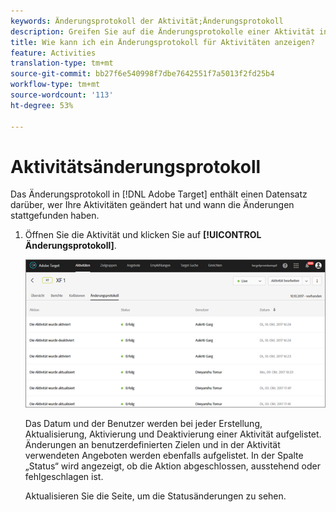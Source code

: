 ```yaml
---
keywords: Änderungsprotokoll der Aktivität;Änderungsprotokoll
description: Greifen Sie auf die Änderungsprotokolle einer Aktivität in Adobe Target zu, um einen Datensatz darüber zu erstellen, wer Ihre Aktivitäten geändert hat und wann die Änderungen vorgenommen wurden.
title: Wie kann ich ein Änderungsprotokoll für Aktivitäten anzeigen?
feature: Activities
translation-type: tm+mt
source-git-commit: bb27f6e540998f7dbe7642551f7a5013f2fd25b4
workflow-type: tm+mt
source-wordcount: '113'
ht-degree: 53%

---
```



# Aktivitätsänderungsprotokoll

Das Änderungsprotokoll in [!DNL Adobe Target] enthält einen Datensatz darüber, wer Ihre Aktivitäten geändert hat und wann die Änderungen stattgefunden haben.

1. Öffnen Sie die Aktivität und klicken Sie auf **[!UICONTROL Änderungsprotokoll]**.

   ![Aktivitätsänderungsprotokoll](/help/c-activities/assets/change_log.png)

   Das Datum und der Benutzer werden bei jeder Erstellung, Aktualisierung, Aktivierung und Deaktivierung einer Aktivität aufgelistet. Änderungen an benutzerdefinierten Zielen und in der Aktivität verwendeten Angeboten werden ebenfalls aufgelistet. In der Spalte „Status“ wird angezeigt, ob die Aktion abgeschlossen, ausstehend oder fehlgeschlagen ist.

   Aktualisieren Sie die Seite, um die Statusänderungen zu sehen.
